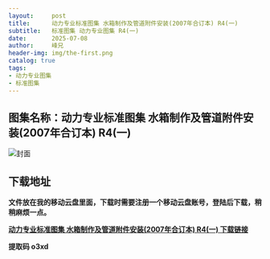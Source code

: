 ```yaml
---
layout:     post
title:      动力专业标准图集 水箱制作及管道附件安装(2007年合订本) R4(一)
subtitle:   标准图集 动力专业图集 R4(一)
date:       2025-07-08
author:     峰兄
header-img: img/the-first.png
catalog: true
tags:
- 动力专业图集
- 标准图集
---
```

## 图集名称：动力专业标准图集 水箱制作及管道附件安装(2007年合订本) R4(一)
![封面](https://pic1.imgdb.cn/item/6867955258cb8da5c88fcc20.jpg)


## 下载地址 ##
**文件放在我的移动云盘里面，下载时需要注册一个移动云盘账号，登陆后下载，稍稍麻烦一点。**  
  
[**动力专业标准图集 水箱制作及管道附件安装(2007年合订本) R4(一) 下载链接**](https://caiyun.139.com/w/i/2nQQV7SQftRvv)


**提取码 o3xd**

